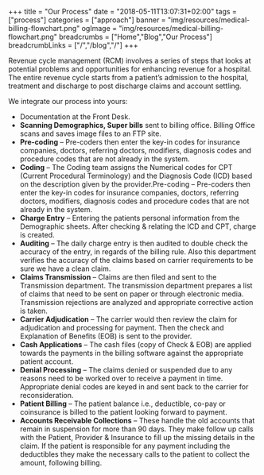 +++
title = "Our Process"
date = "2018-05-11T13:07:31+02:00"
tags = ["process"]
categories = ["approach"]
banner = "img/resources/medical-billing-flowchart.png"
ogImage = "img/resources/medical-billing-flowchart.png"
breadcrumbs = ["Home","Blog","Our Process"]
breadcrumbLinks = ["/","/blog","/"]
+++

Revenue cycle management (RCM) involves a series of steps that looks at potential problems and opportunities for enhancing revenue for a hospital. The entire revenue cycle starts from a patient’s admission to the hospital, treatment and discharge to post discharge claims and account settling.

We integrate our process into yours:

* Documentation at the Front Desk.
* **Scanning Demographics, Super bills** sent to billing office. Billing Office scans and saves image files to an FTP site.
* **Pre-coding** – Pre-coders then enter the key-in codes for insurance companies, doctors, referring doctors, modifiers, diagnosis codes and procedure codes that are not already in the system.
* **Coding** – The Coding team assigns the Numerical codes for CPT (Current Procedural Terminology) and the Diagnosis Code (ICD) based on the description given by the provider.Pre-coding – Pre-coders then enter the key-in codes for insurance companies, doctors, referring doctors, modifiers, diagnosis codes and procedure codes that are not already in the system.
* **Charge Entry** – Entering the patients personal information from the Demographic sheets. After checking & relating the ICD and CPT, charge is created.
* **Auditing** – The daily charge entry is then audited to double check the accuracy of the entry, in regards of the billing rule. Also this department verifies the accuracy of the claims based on carrier requirements to be sure we have a clean claim.
* **Claims Transmission** – Claims are then filed and sent to the Transmission department. The transmission department prepares a list of claims that need to be sent on paper or through electronic media. Transmission rejections are analyzed and appropriate corrective action is taken.
* **Carrier Adjudication** – The carrier would then review the claim for adjudication and processing for payment. Then the check and Explanation of Benefits (EOB) is sent to the provider.
* **Cash Applications** – The cash files (copy of Check & EOB) are applied towards the payments in the billing software against the appropriate patient account.
* **Denial Processing** – The claims denied or suspended due to any reasons need to be worked over to receive a payment in time. Appropriate denial codes are keyed in and sent back to the carrier for reconsideration.
* **Patient Billing** – The patient balance i.e., deductible, co-pay or coinsurance is billed to the patient looking forward to payment.
* **Accounts Receivable Collections** – These handle the old accounts that remain in suspension for more than 90 days. They make follow up calls with the Patient, Provider & Insurance to fill up the missing details in the claim. If the patient is responsible for any payment including the deductibles they make the necessary calls to the patient to collect the amount, following billing.
